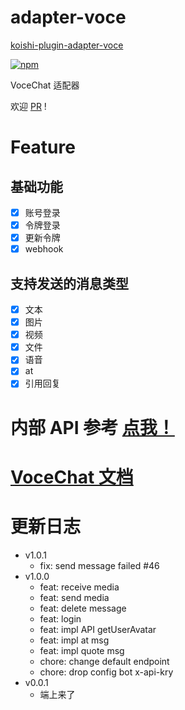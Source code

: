 # adapter-voce

[koishi-plugin-adapter-voce](https://github.com/Privoce/koishi-plugin-adapter-voce)

[![npm](https://img.shields.io/npm/v/koishi-plugin-adapter-voce?style=flat-square)](https://www.npmjs.com/package/koishi-plugin-adapter-voce)

VoceChat 适配器

欢迎 [PR](https://github.com/Privoce/koishi-plugin-adapter-voce/pulls) !

# Feature

## 基础功能

- [x] 账号登录
- [x] 令牌登录
- [x] 更新令牌
- [x] webhook

## 支持发送的消息类型

- [x] 文本
- [x] 图片
- [x] 视频
- [x] 文件
- [x] 语音
- [x] at
- [x] 引用回复

# 内部 API 参考 [点我！](https://github.com/Privoce/koishi-plugin-adapter-voce/blob/main/src/test.ts)

# [VoceChat 文档](https://doc.voce.chat/zh-cn/)

# 更新日志

- v1.0.1
  - fix: send message failed #46
- v1.0.0
  - feat: receive media
  - feat: send media
  - feat: delete message
  - feat: login
  - feat: impl API getUserAvatar
  - feat: impl at msg
  - feat: impl quote msg
  - chore: change default endpoint
  - chore: drop config bot x-api-kry
- v0.0.1
  - 端上来了
